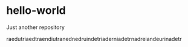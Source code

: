# hello-world
Just another repository

raedutriaedtraendiutranednedruindetriaderniadetrnadreiandeurinadetr
